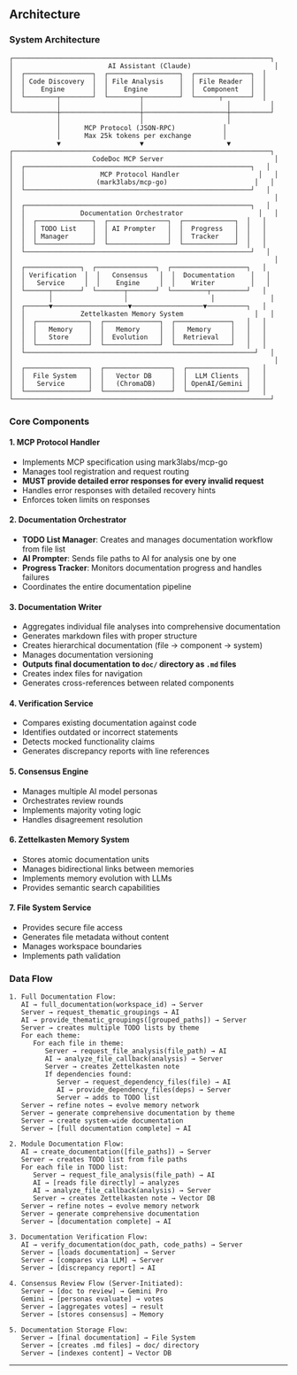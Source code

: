 ## Architecture

### System Architecture

```
┌─────────────────────────────────────────────────────────────────┐
│                        AI Assistant (Claude)                     │
│  ┌─────────────────┐  ┌──────────────────┐  ┌──────────────┐  │
│  │ Code Discovery  │  │ File Analysis    │  │ File Reader  │  │
│  │    Engine       │  │    Engine        │  │  Component   │  │
│  └────────┬────────┘  └────────┬─────────┘  └──────┬───────┘  │
│           │                    │                     │          │
└───────────┼────────────────────┼─────────────────────┼──────────┘
            │                    │                     │
            │      MCP Protocol (JSON-RPC)            │
            │      Max 25k tokens per exchange        │
            ▼                    ▼                     ▼
┌─────────────────────────────────────────────────────────────────┐
│                    CodeDoc MCP Server                            │
│  ┌─────────────────────────────────────────────────────────┐   │
│  │                   MCP Protocol Handler                    │   │
│  │                  (mark3labs/mcp-go)                      │   │
│  └─────────────────────────────────────────────────────────┘   │
│                                                                  │
│  ┌─────────────────────────────────────────────────────────┐   │
│  │              Documentation Orchestrator                   │   │
│  │  ┌──────────────┐  ┌───────────────┐  ┌─────────────┐  │   │
│  │  │ TODO List    │  │ AI Prompter   │  │  Progress   │  │   │
│  │  │ Manager      │  │               │  │  Tracker    │  │   │
│  │  └──────────────┘  └───────────────┘  └─────────────┘  │   │
│  └─────────────────────────────────────────────────────────┘   │
│                                                                  │
│  ┌──────────────┐  ┌───────────────┐  ┌───────────────────┐   │
│  │ Verification  │  │   Consensus   │  │  Documentation    │   │
│  │   Service     │  │    Engine     │  │    Writer         │   │
│  └──────┬───────┘  └───────┬───────┘  └─────────┬─────────┘   │
│         │                  │                     │              │
│  ┌──────▼───────────────────▼──────────────────▼──────────┐   │
│  │              Zettelkasten Memory System                  │   │
│  │  ┌─────────────┐  ┌──────────────┐  ┌──────────────┐   │   │
│  │  │   Memory    │  │   Memory     │  │   Memory     │   │   │
│  │  │   Store     │  │  Evolution   │  │  Retrieval   │   │   │
│  │  └─────────────┘  └──────────────┘  └──────────────┘   │   │
│  └──────────────────────────────────────────────────────────┘   │
│                                                                  │
│  ┌────────────────┐  ┌─────────────────┐  ┌───────────────┐   │
│  │  File System   │  │   Vector DB     │  │  LLM Clients  │   │
│  │   Service      │  │   (ChromaDB)    │  │ OpenAI/Gemini │   │
│  └────────────────┘  └─────────────────┘  └───────────────┘   │
└─────────────────────────────────────────────────────────────────┘
```

### Core Components

#### 1. MCP Protocol Handler
- Implements MCP specification using mark3labs/mcp-go
- Manages tool registration and request routing
- **MUST provide detailed error responses for every invalid request**
- Handles error responses with detailed recovery hints
- Enforces token limits on responses

#### 2. Documentation Orchestrator
- **TODO List Manager**: Creates and manages documentation workflow from file list
- **AI Prompter**: Sends file paths to AI for analysis one by one
- **Progress Tracker**: Monitors documentation progress and handles failures
- Coordinates the entire documentation pipeline

#### 3. Documentation Writer
- Aggregates individual file analyses into comprehensive documentation
- Generates markdown files with proper structure
- Creates hierarchical documentation (file → component → system)
- Manages documentation versioning
- **Outputs final documentation to `doc/` directory as `.md` files**
- Creates index files for navigation
- Generates cross-references between related components

#### 4. Verification Service
- Compares existing documentation against code
- Identifies outdated or incorrect statements
- Detects mocked functionality claims
- Generates discrepancy reports with line references

#### 5. Consensus Engine
- Manages multiple AI model personas
- Orchestrates review rounds
- Implements majority voting logic
- Handles disagreement resolution

#### 6. Zettelkasten Memory System
- Stores atomic documentation units
- Manages bidirectional links between memories
- Implements memory evolution with LLMs
- Provides semantic search capabilities

#### 7. File System Service
- Provides secure file access
- Generates file metadata without content
- Manages workspace boundaries
- Implements path validation

### Data Flow

```
1. Full Documentation Flow:
   AI → full_documentation(workspace_id) → Server
   Server → request_thematic_groupings → AI
   AI → provide_thematic_groupings([grouped_paths]) → Server
   Server → creates multiple TODO lists by theme
   For each theme:
      For each file in theme:
         Server → request_file_analysis(file_path) → AI
         AI → analyze_file_callback(analysis) → Server
         Server → creates Zettelkasten note
         If dependencies found:
            Server → request_dependency_files(file) → AI
            AI → provide_dependency_files(deps) → Server
            Server → adds to TODO list
   Server → refine notes → evolve memory network
   Server → generate comprehensive documentation by theme
   Server → create system-wide documentation
   Server → [full documentation complete] → AI

2. Module Documentation Flow:
   AI → create_documentation([file_paths]) → Server
   Server → creates TODO list from file paths
   For each file in TODO list:
      Server → request_file_analysis(file_path) → AI
      AI → [reads file directly] → analyzes
      AI → analyze_file_callback(analysis) → Server
      Server → creates Zettelkasten note → Vector DB
   Server → refine notes → evolve memory network
   Server → generate comprehensive documentation
   Server → [documentation complete] → AI

3. Documentation Verification Flow:
   AI → verify_documentation(doc_path, code_paths) → Server
   Server → [loads documentation] → Server
   Server → [compares via LLM] → Server
   Server → [discrepancy report] → AI

4. Consensus Review Flow (Server-Initiated):
   Server → [doc to review] → Gemini Pro
   Gemini → [personas evaluate] → votes
   Server → [aggregates votes] → result
   Server → [stores consensus] → Memory

5. Documentation Storage Flow:
   Server → [final documentation] → File System
   Server → [creates .md files] → doc/ directory
   Server → [indexes content] → Vector DB
```

---